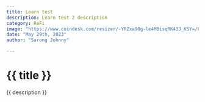```yaml
---
title: Learn test
description: Learn test 2 description
category: ReFi
image: "https://www.coindesk.com/resizer/-YRZxa90g-le4MBisqRK43J_KSY=/800x600/cloudfront-us-east-1.images.arcpublishing.com/coindesk/AJPSHR6YVREVRCU4JJQNWOVRII.jpg"
date: "May 29th, 2023"
author: "Sarong Johnny"

---
```


# {{ title }}

{{ description }}
